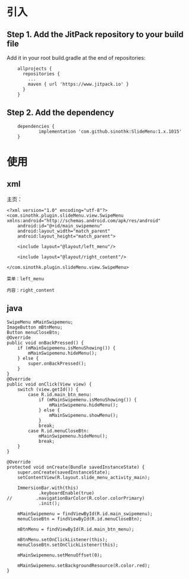 # 引入
## Step 1. Add the JitPack repository to your build file
  Add it in your root build.gradle at the end of repositories:
        
        allprojects {
          repositories {
            ...
            maven { url 'https://www.jitpack.io' }
          }
        }

## Step 2. Add the dependency

        dependencies {
                implementation 'com.github.sinothk:SlideMenu:1.x.1015'
        }

# 使用
  ## xml
   主页：
   
    <?xml version="1.0" encoding="utf-8"?>
    <com.sinothk.plugin.slideMenu.view.SwipeMenu xmlns:android="http://schemas.android.com/apk/res/android"
        android:id="@+id/main_swipemenu"
        android:layout_width="match_parent"
        android:layout_height="match_parent">

        <include layout="@layout/left_menu"/>

        <include layout="@layout/right_content"/>

    </com.sinothk.plugin.slideMenu.view.SwipeMenu>
    
    菜单：left_menu
    
    内容：right_content
    
   ## java
   
    SwipeMenu mMainSwipemenu;
    ImageButton mBtnMenu;
    Button menuCloseBtn;
    @Override
    public void onBackPressed() {
        if (mMainSwipemenu.isMenuShowing()) {
            mMainSwipemenu.hideMenu();
        } else {
            super.onBackPressed();
        }
    }
    @Override
    public void onClick(View view) {
        switch (view.getId()) {
            case R.id.main_btn_menu:
                if (mMainSwipemenu.isMenuShowing()) {
                    mMainSwipemenu.hideMenu();
                } else {
                    mMainSwipemenu.showMenu();
                }
                break;
            case R.id.menuCloseBtn:
                mMainSwipemenu.hideMenu();
                break;
        }
    }

    @Override
    protected void onCreate(Bundle savedInstanceState) {
        super.onCreate(savedInstanceState);
        setContentView(R.layout.slide_menu_activity_main);

        ImmersionBar.with(this)
                .keyboardEnable(true)
    //         .navigationBarColor(R.color.colorPrimary)
                .init();

        mMainSwipemenu = findViewById(R.id.main_swipemenu);
        menuCloseBtn = findViewById(R.id.menuCloseBtn);

        mBtnMenu = findViewById(R.id.main_btn_menu);

        mBtnMenu.setOnClickListener(this);
        menuCloseBtn.setOnClickListener(this);

        mMainSwipemenu.setMenuOffset(0);

        mMainSwipemenu.setBackgroundResource(R.color.red);
    }
    
